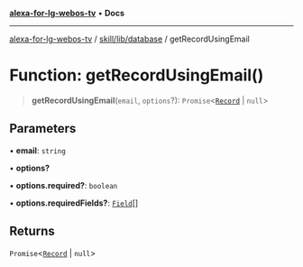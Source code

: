 [**alexa-for-lg-webos-tv**](../../../../README.md) • **Docs**

***

[alexa-for-lg-webos-tv](../../../../modules.md) / [skill/lib/database](../README.md) / getRecordUsingEmail

# Function: getRecordUsingEmail()

> **getRecordUsingEmail**(`email`, `options`?): `Promise`\<[`Record`](../type-aliases/Record.md) \| `null`\>

## Parameters

• **email**: `string`

• **options?**

• **options.required?**: `boolean`

• **options.requiredFields?**: [`Field`](../type-aliases/Field.md)[]

## Returns

`Promise`\<[`Record`](../type-aliases/Record.md) \| `null`\>
